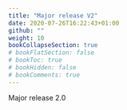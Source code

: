 ```yaml
---
title: "Major release V2"
date: 2020-07-26T16:22:43+01:00
github: ""
weight: 10
bookCollapseSection: true
# bookFlatSection: false
# bookToc: true
# bookHidden: false
# bookComments: true
---
```

Major release 2.0
